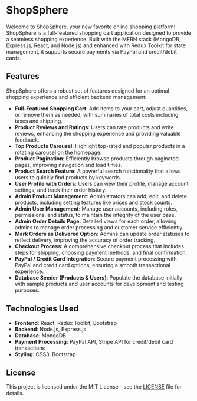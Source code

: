 # ShopSphere

Welcome to ShopSphere, your new favorite online shopping platform! ShopSphere is a full-featured shopping cart application designed to provide a seamless shopping experience. Built with the MERN stack (MongoDB, Express.js, React, and Node.js) and enhanced with Redux Toolkit for state management, it supports secure payments via PayPal and credit/debit cards.

## Features

ShopSphere offers a robust set of features designed for an optimal shopping experience and efficient backend management:

- **Full-Featured Shopping Cart**: Add items to your cart, adjust quantities, or remove them as needed, with summaries of total costs including taxes and shipping.
- **Product Reviews and Ratings**: Users can rate products and write reviews, enhancing the shopping experience and providing valuable feedback.
- **Top Products Carousel**: Highlight top-rated and popular products in a rotating carousel on the homepage.
- **Product Pagination**: Efficiently browse products through paginated pages, improving navigation and load times.
- **Product Search Feature**: A powerful search functionality that allows users to quickly find products by keywords.
- **User Profile with Orders**: Users can view their profile, manage account settings, and track their order history.
- **Admin Product Management**: Administrators can add, edit, and delete products, including setting features like prices and stock counts.
- **Admin User Management**: Manage user accounts, including roles, permissions, and status, to maintain the integrity of the user base.
- **Admin Order Details Page**: Detailed views for each order, allowing admins to manage order processing and customer service efficiently.
- **Mark Orders as Delivered Option**: Admins can update order statuses to reflect delivery, improving the accuracy of order tracking.
- **Checkout Process**: A comprehensive checkout process that includes steps for shipping, choosing payment methods, and final confirmation.
- **PayPal / Credit Card Integration**: Secure payment processing with PayPal and credit card options, ensuring a smooth transactional experience.
- **Database Seeder (Products & Users)**: Populate the database initially with sample products and user accounts for development and testing purposes.

## Technologies Used

- **Frontend**: React, Redux Toolkit, Bootstrap
- **Backend**: Node.js, Express.js
- **Database**: MongoDB
- **Payment Processing**: PayPal API, Stripe API for credit/debit card transactions
- **Styling**: CSS3, Bootstrap

## License
This project is licensed under the MIT License - see the [LICENSE](LICENSE) file for details.
